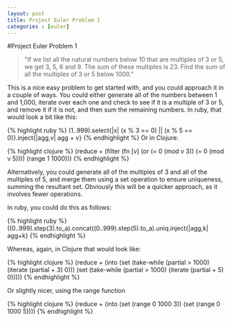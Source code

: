 ```yaml
---
layout: post
title: Project Euler Problem 1
categories : [euler]
---
```

#Project Euler Problem 1

> "If we list all the natural numbers below 10 that are multiples of 3 or 5, we get 3, 5, 6 and 9. The sum of these multiples is 23.
> Find the sum of all the multiples of 3 or 5 below 1000."

This is a nice easy problem to get started with, and you could approach it in a couple of ways. You could either generate all of the numbers between 1 and 1,000, iterate over each one and check to see if it is a multiple of 3 or 5, and remove it if it is not, and then sum the remaining numbers.
In ruby, that would look a bit like this:


{% highlight ruby %}
(1..999).select{|x| (x % 3 == 0) || (x % 5 == 0)}.inject{|agg,v| agg + v}
{% endhighlight %}
Or in Clojure:

{% highlight clojure %}
(reduce + (filter (fn [v] (or (= 0 (mod v 3)) (= 0 (mod v 5)))) (range 1 1000)))
{% endhighlight %}

Alternatively, you could generate all of the multiples of 3 and all of the multiples of 5, and merge them using a set operation to ensure uniqueness, summing the resultant set.
Obviously this will be a quicker approach, as it involves fewer operations.

In ruby, you could do this as follows:

{% highlight ruby %}
((0..999).step(3).to_a).concat((0..999).step(5).to_a).uniq.inject{|agg,k| agg+k}
{% endhighlight %}

Whereas, again, in Clojure that would look like:

{% highlight clojure %}
(reduce + (into (set (take-while (partial > 1000) (iterate (partial + 3) 0))) (set (take-while (partial > 1000) (iterate (partial + 5) 0)))))
{% endhighlight %}

Or slightly nicer, using the range function

{% highlight clojure %}
(reduce + (into (set (range 0 1000 3)) (set (range 0 1000 5))))
{% endhighlight %}